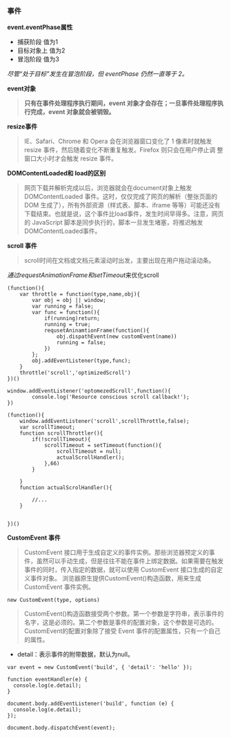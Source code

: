 ### 事件

**event.eventPhase属性**
- 捕获阶段 值为1
- 目标对象上 值为2
- 冒泡阶段 值为3

*尽管“处于目标”发生在冒泡阶段，但 eventPhase 仍然一直等于 2。*



**event对象**
> **只有在事件处理程序执行期间，event 对象才会存在；一旦事件处理程序执行完成，event 对象就会被销毁。**


**resize事件**
> IE、Safari、Chrome 和 Opera 会在浏览器窗口变化了 1 像素时就触发 resize 事件，然后随着变化不断重复触发。Firefox 则只会在用户停止调
整窗口大小时才会触发 resize 事件。


**DOMContentLoaded和	load的区别**
> 网页下载并解析完成以后，浏览器就会在document对象上触发 DOMContentLoaded 事件。这时，仅仅完成了网页的解析（整张页面的 DOM 生成了），所有外部资源（样式表、脚本、iframe 等等）可能还没有下载结束。也就是说，这个事件比load事件，发生时间早得多。注意，网页的 JavaScript 脚本是同步执行的，脚本一旦发生堵塞，将推迟触发DOMContentLoaded事件。

**scroll 事件**
> scroll时间在文档或文档元素滚动时出发，主要出现在用户拖动滚动条。

*通过requestAnimationFrame和setTimeout*来优化scroll
```
(function(){
	var throttle = function(type,name,obj){
		var obj = obj || window;
		var running = false;
		var func = function(){
			if(running)return;
			running = true;
			requsetAninamtionFrame(function(){
				obj.dispathEvent(new customEvent(name))
				running = false;
			})
		};
		obj.addEventListener(type,func);
	}
	throttle('scroll','optimizedScroll')
})()

window.addEventListener('optomezedScroll',function(){
		console.log('Resource conscious scroll callback!');
})
```

```
(function(){
	window.addEventListener('scroll',scrollThrottle,false);
	var scrollTimeout;
	function scrollThrottler(){
		if(!scrollTimeout){
			scrollTimeout = setTimeout(function(){
				scrollTimeout = null;
				actualScrollHandler();
			},66)
		}

	}
	function actualScrolHandler(){

		//...
	}


})()

```

**CustomEvent 事件**
> CustomEvent 接口用于生成自定义的事件实例。那些浏览器预定义的事件，虽然可以手动生成，但是往往不能在事件上绑定数据。如果需要在触发事件的同时，传入指定的数据，就可以使用 CustomEvent 接口生成的自定义事件对象。
> 浏览器原生提供CustomEvent()构造函数，用来生成 CustomEvent 事件实例。

```
new CustomEvent(type, options)
```
>CustomEvent()构造函数接受两个参数。第一个参数是字符串，表示事件的名字，这是必须的。第二个参数是事件的配置对象，这个参数是可选的。CustomEvent的配置对象除了接受 Event 事件的配置属性，只有一个自己的属性。

- detail：表示事件的附带数据，默认为null。

```
var event = new CustomEvent('build', { 'detail': 'hello' });

function eventHandler(e) {
  console.log(e.detail);
}

document.body.addEventListener('build', function (e) {
  console.log(e.detail);
});

document.body.dispatchEvent(event);
```